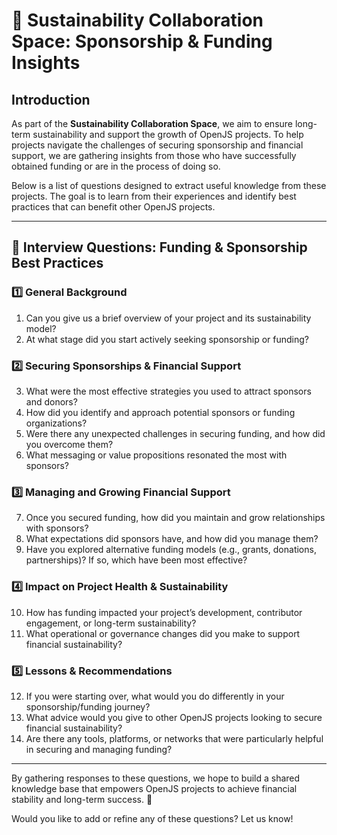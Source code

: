 # 🌱 Sustainability Collaboration Space: Sponsorship & Funding Insights  

## Introduction  
As part of the **Sustainability Collaboration Space**, we aim to ensure long-term sustainability and support the growth of OpenJS projects. To help projects navigate the challenges of securing sponsorship and financial support, we are gathering insights from those who have successfully obtained funding or are in the process of doing so.  

Below is a list of questions designed to extract useful knowledge from these projects. The goal is to learn from their experiences and identify best practices that can benefit other OpenJS projects.  

---

## 📌 Interview Questions: Funding & Sponsorship Best Practices  

### **1️⃣ General Background**
1. Can you give us a brief overview of your project and its sustainability model?  
2. At what stage did you start actively seeking sponsorship or funding?  

### **2️⃣ Securing Sponsorships & Financial Support**
3. What were the most effective strategies you used to attract sponsors and donors?  
4. How did you identify and approach potential sponsors or funding organizations?  
5. Were there any unexpected challenges in securing funding, and how did you overcome them?  
6. What messaging or value propositions resonated the most with sponsors?  

### **3️⃣ Managing and Growing Financial Support**
7. Once you secured funding, how did you maintain and grow relationships with sponsors?  
8. What expectations did sponsors have, and how did you manage them?  
9. Have you explored alternative funding models (e.g., grants, donations, partnerships)? If so, which have been most effective?  

### **4️⃣ Impact on Project Health & Sustainability**
10. How has funding impacted your project’s development, contributor engagement, or long-term sustainability?  
11. What operational or governance changes did you make to support financial sustainability?  

### **5️⃣ Lessons & Recommendations**
12. If you were starting over, what would you do differently in your sponsorship/funding journey?  
13. What advice would you give to other OpenJS projects looking to secure financial sustainability?  
14. Are there any tools, platforms, or networks that were particularly helpful in securing and managing funding?  

---

By gathering responses to these questions, we hope to build a shared knowledge base that empowers OpenJS projects to achieve financial stability and long-term success. 🚀  

Would you like to add or refine any of these questions? Let us know!  
